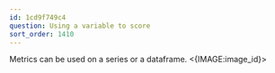 ```yaml
---
id: 1cd9f749c4
question: Using a variable to score
sort_order: 1410
---
```


Metrics can be used on a series or a dataframe. <{IMAGE:image_id}>